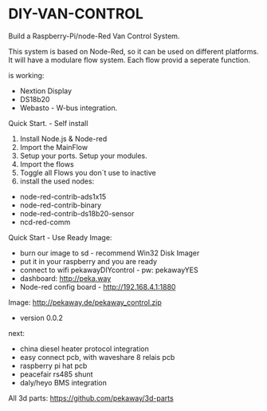 # DIY-VAN-CONTROL
Build a Raspberry-Pi/node-Red Van Control System. 


This system is based on Node-Red, so it can be used on different platforms. 
It will have a modulare flow system. Each flow provid a seperate function. 

is working: 
- Nextion Display
- DS18b20
- Webasto - W-bus integration. 


Quick Start. - Self install
1. Install Node.js & Node-red
2. Import the MainFlow
3. Setup your ports. Setup your modules.
4. Import the flows
5. Toggle all Flows you don´t use to inactive
6. install the used nodes:
  - node-red-contrib-ads1x15
  - node-red-contrib-binary
  - node-red-contrib-ds18b20-sensor
  - ncd-red-comm 
  
  
  
  
Quick Start - Use Ready Image: 
- burn our image to sd - recommend Win32 Disk Imager
- put it in your raspberry and you are ready
- connect to wifi pekawayDIYcontrol - pw: pekawayYES
- dashboard: http://peka.way
- Node-red config board - http://192.168.4.1:1880

Image: http://pekaway.de/pekaway_control.zip
- version 0.0.2



next: 
- china diesel heater protocol integration
- easy connect pcb, with waveshare 8 relais pcb
- raspberry pi hat pcb
- peacefair rs485 shunt
- daly/heyo BMS integration



All 3d parts:
https://github.com/pekaway/3d-parts
  

  


